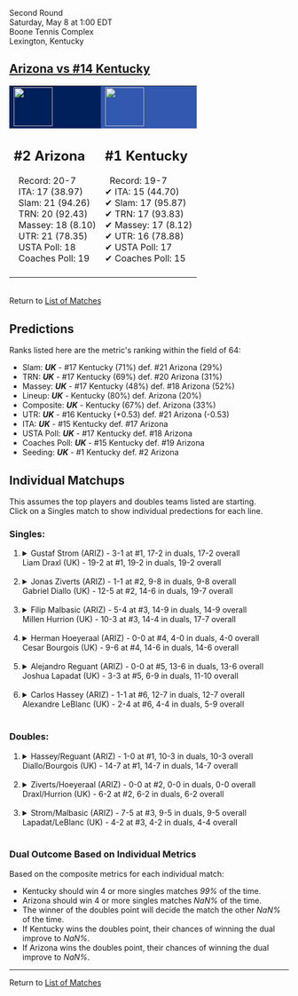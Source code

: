 Second Round  
Saturday, May 8 at 1:00 EDT  
Boone Tennis Complex  
Lexington, Kentucky  
## [Arizona vs #14 Kentucky](https://www.ncaa.com/game/5833411)  

<table><tr style="background-color: #d9d9d9 !important"><td style="background-color: #00205B !important"><img src="https://www.ncaa.com/sites/default/files/images/logos/schools/a/arizona.70.png" width="70" height="70" /></td><td style="background-color: #3258AF !important"><img src="https://www.ncaa.com/sites/default/files/images/logos/schools/k/kentucky.70.png" width="70" height="70" /></td></tr><tr>
<td>  

<h2>#2 Arizona</h2>  
&nbsp; Record: 20-7<br>  
&nbsp; ITA: 17 (38.97)<br>  
&nbsp; Slam: 21 (94.26)<br>  
&nbsp; TRN: 20 (92.43)<br>  
&nbsp; Massey: 18 (8.10)<br>  
&nbsp; UTR: 21 (78.35)<br>  
&nbsp; USTA Poll: 18<br>  
&nbsp; Coaches Poll: 19<br>  
<br>  

</td>
<td>  

<h2>#1 Kentucky</h2>  
&nbsp; Record: 19-7<br>  
&#10004; ITA: 15 (44.70)<br>  
&#10004; Slam: 17 (95.87)<br>  
&#10004; TRN: 17 (93.83)<br>  
&#10004; Massey: 17 (8.12)<br>  
&#10004; UTR: 16 (78.88)<br>  
&#10004; USTA Poll: 17<br>  
&#10004; Coaches Poll: 15<br>  
<br>  

</td>
</tr></table>  


<br>Return to [List of Matches](../index.md)  

## Predictions  

Ranks listed here are the metric's ranking within the field of 64:  
- Slam: ***UK*** - #17 Kentucky (71%) def. #21 Arizona (29%)  
- TRN: ***UK*** - #17 Kentucky (69%) def. #20 Arizona (31%)  
- Massey: ***UK*** - #17 Kentucky (48%) def. #18 Arizona (52%)  
- Lineup: ***UK*** - Kentucky (80%) def. Arizona (20%)  
- Composite: ***UK*** - Kentucky (67%) def. Arizona (33%)  
- UTR: ***UK*** - #16 Kentucky (+0.53) def. #21 Arizona (-0.53)  
- ITA: ***UK*** - #15 Kentucky def. #17 Arizona  
- USTA Poll: ***UK*** - #17 Kentucky def. #18 Arizona  
- Coaches Poll: ***UK*** - #15 Kentucky def. #19 Arizona  
- Seeding: ***UK*** - #1 Kentucky def. #2 Arizona  

## Individual Matchups  
This assumes the top players and doubles teams listed are starting.  
Click on a Singles match to show individual predections for each line.  

### Singles:  

<ol>
<li><details>
<summary markdown="span">Gustaf Strom (ARIZ) - 3-1 at #1, 17-2 in duals, 17-2 overall<br>Liam Draxl (UK) - 19-2 at #1, 19-2 in duals, 19-2 overall</summary>
<h4>Predictions</h4><ul>
<li>Slam: <b><i>UK</i></b> - Draxl (86%) def. Strom (14%)</li>  
<li>TRN: <b><i>UK</i></b> - Draxl (66%) def. Strom (34%)</li>  
<li>Massey: <b><i>UK</i></b> - Draxl (63%) def. Strom (37%)</li>  
<li>UTR: <b><i>UK</i></b> - Draxl (84%) def. Strom (16%)</li>  
<li>Composite: <b><i>UK</i></b> - Draxl (75%) def. Strom (25%)</li>  
<li>ITA: <b><i>UK</i></b> - Draxl (64.58) def. Strom (17.40)</li>  
</ul>
</details>&nbsp;</li>
<li><details>
<summary markdown="span">Jonas Ziverts (ARIZ) - 1-1 at #2, 9-8 in duals, 9-8 overall<br>Gabriel Diallo (UK) - 12-5 at #2, 14-6 in duals, 19-7 overall</summary>
<h4>Predictions</h4><ul>
<li>Slam: <b><i>UK</i></b> - Diallo (55%) def. Ziverts (45%)</li>  
<li>TRN: <b><i>UK</i></b> - Diallo (63%) def. Ziverts (37%)</li>  
<li>Massey: <b><i>UK</i></b> - Diallo (66%) def. Ziverts (34%)</li>  
<li>UTR: <b><i>UK</i></b> - Diallo (64%) def. Ziverts (36%)</li>  
<li>Composite: <b><i>UK</i></b> - Diallo (62%) def. Ziverts (38%)</li>  
<li>ITA: <b><i>UK</i></b> - Diallo (37.70) def. Ziverts (7.58)</li>  
</ul>
</details>&nbsp;</li>
<li><details>
<summary markdown="span">Filip Malbasic (ARIZ) - 5-4 at #3, 14-9 in duals, 14-9 overall<br>Millen Hurrion (UK) - 10-3 at #3, 14-4 in duals, 17-7 overall</summary>
<h4>Predictions</h4><ul>
<li>Slam: <b><i>UK</i></b> - Hurrion (69%) def. Malbasic (31%)</li>  
<li>TRN: <b><i>UK</i></b> - Hurrion (72%) def. Malbasic (28%)</li>  
<li>Massey: <b><i>UK</i></b> - Hurrion (58%) def. Malbasic (42%)</li>  
<li>UTR: <b><i>UK</i></b> - Hurrion (70%) def. Malbasic (30%)</li>  
<li>Composite: <b><i>UK</i></b> - Hurrion (67%) def. Malbasic (33%)</li>  
<li>ITA: <b><i>UK</i></b> - Hurrion (22.80) def. Malbasic (2.36)</li>  
</ul>
</details>&nbsp;</li>
<li><details>
<summary markdown="span">Herman Hoeyeraal (ARIZ) - 0-0 at #4, 4-0 in duals, 4-0 overall<br>Cesar Bourgois (UK) - 9-6 at #4, 14-6 in duals, 14-6 overall</summary>
<h4>Predictions</h4><ul>
<li>Slam: <b><i>UK</i></b> - Bourgois (100%) def. Hoeyeraal (0%)</li>  
<li>TRN: <b><i>UK</i></b> - Bourgois (100%) def. Hoeyeraal (0%)</li>  
<li>Massey: <b><i>UK</i></b> - Bourgois (67%) def. Hoeyeraal (33%)</li>  
<li>UTR: <b><i>UK</i></b> - Bourgois (99%) def. Hoeyeraal (1%)</li>  
<li>Composite: <b><i>UK</i></b> - Bourgois (91%) def. Hoeyeraal (9%)</li>  
<li>ITA: <b><i>UK</i></b> - Bourgois (7.98) def. Hoeyeraal (2.40)</li>  
</ul>
</details>&nbsp;</li>
<li><details>
<summary markdown="span">Alejandro Reguant (ARIZ) - 0-0 at #5, 13-6 in duals, 13-6 overall<br>Joshua Lapadat (UK) - 3-3 at #5, 6-9 in duals, 11-10 overall</summary>
<h4>Predictions</h4><ul>
<li>Slam: <b><i>ARIZ</i></b> - Reguant (61%) def. Lapadat (39%)</li>  
<li>TRN: <b><i>ARIZ</i></b> - Reguant (53%) def. Lapadat (47%)</li>  
<li>Massey: <b><i>ARIZ</i></b> - Reguant (54%) def. Lapadat (46%)</li>  
<li>UTR: <b><i>ARIZ</i></b> - Reguant (79%) def. Lapadat (21%)</li>  
<li>Composite: <b><i>ARIZ</i></b> - Reguant (61%) def. Lapadat (39%)</li>  
<li>ITA: <b><i>UK</i></b> - Lapadat (6.21) def. Reguant (2.55)</li>  
</ul>
</details>&nbsp;</li>
<li><details>
<summary markdown="span">Carlos Hassey (ARIZ) - 1-1 at #6, 12-7 in duals, 12-7 overall<br>Alexandre LeBlanc (UK) - 2-4 at #6, 4-4 in duals, 5-9 overall</summary>
<h4>Predictions</h4><ul>
<li>Slam: <b><i>ARIZ</i></b> - Hassey (78%) def. LeBlanc (22%)</li>  
<li>TRN: <b><i>ARIZ</i></b> - Hassey (79%) def. LeBlanc (21%)</li>  
<li>Massey: <b><i>ARIZ</i></b> - Hassey (56%) def. LeBlanc (44%)</li>  
<li>UTR: <b><i>ARIZ</i></b> - Hassey (81%) def. LeBlanc (19%)</li>  
<li>Composite: <b><i>ARIZ</i></b> - Hassey (72%) def. LeBlanc (28%)</li>  
<li>ITA: <b><i>ARIZ</i></b> - Hassey (1.70) def. LeBlanc (0.00)</li>  
</ul>
</details>&nbsp;</li>
</ol>

### Doubles:  

<ol>
<li><details>
<summary markdown="span">Hassey/Reguant (ARIZ) - 1-0 at #1, 10-3 in duals, 10-3 overall<br>Diallo/Bourgois (UK) - 14-7 at #1, 14-7 in duals, 14-7 overall</summary>
<br>Sorry, we don't have any metrics for this match
</details>&nbsp;</li>
<li><details>
<summary markdown="span">Ziverts/Hoeyeraal (ARIZ) - 0-0 at #2, 0-0 in duals, 0-0 overall<br>Draxl/Hurrion (UK) - 6-2 at #2, 6-2 in duals, 6-2 overall</summary>
<br>Sorry, we don't have any metrics for this match
</details>&nbsp;</li>
<li><details>
<summary markdown="span">Strom/Malbasic (ARIZ) - 7-5 at #3, 9-5 in duals, 9-5 overall<br>Lapadat/LeBlanc (UK) - 4-2 at #3, 4-2 in duals, 4-4 overall</summary>
<br>Sorry, we don't have any metrics for this match
</details>&nbsp;</li>
</ol>

### Dual Outcome Based on Individual Metrics  
  
Based on the composite metrics for each individual match:  
- Kentucky should win 4 or more singles matches _99%_ of the time.  
- Arizona should win 4 or more singles matches _NaN%_ of the time.  
- The winner of the doubles point will decide the match the other _NaN%_ of the time.  
- If Kentucky wins the doubles point, their chances of winning the dual improve to _NaN%_.  
- If Arizona wins the doubles point, their chances of winning the dual improve to _NaN%_.  
  
------

Return to [List of Matches](../index.md)  
